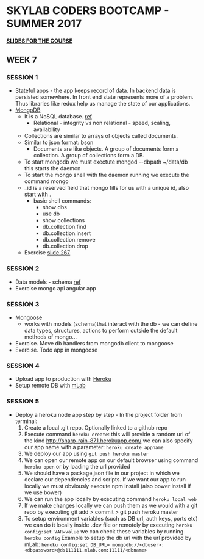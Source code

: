 # SKYLAB CODERS BOOTCAMP - SUMMER 2017

#### [SLIDES FOR THE COURSE](https://skylabcoders.github.io/bootcamp-julio2017/)

## WEEK 7

### SESSION 1
* Stateful apps - the app keeps record of data. In backend data is persisted somewhere. In front end state represents more of a problem. Thus libraries like redux help us manage the state of our applications.
* [MongoDB](https://skylabcoders.github.io/bootcamp-julio2017/?full#mongo)
    - It is a NoSQL database. [ref](https://skylabcoders.github.io/bootcamp-julio2017/?full#247) 
        + Relational - integrity vs non relational - speed, scaling, availability
    - Collections are similar to arrays of objects called documents.
    - Similar to json format: bson
        + Documents are like objects. A group of documents form a collection. A group of collections form a DB.
    - To start mongodb we must exectute mongod --dbpath ~/data/db this starts the daemon
    - To start the mongo shell with the daemon running we execute the command mongo
    - _id is a reserved field that mongo fills for us with a unique id, also start with . 
        + basic shell commands: 
            - show dbs
            - use db
            - show collections
            - db.collection.find
            - db.collection.insert
            - db.collection.remove
            - db.collection.drop
    - Exercise [slide 267](https://github.com/juanmaguitar/node-exercises/tree/master/03-mongo-exercises)

### SESSION 2
* Data models - schema [ref](https://skylabcoders.github.io/bootcamp-julio2017/?full#268)
* Exercise mongo api angular app

### SESSION 3
* [Mongoose](https://skylabcoders.github.io/bootcamp-julio2017/?full#273)
    - works with models (schema)that interact with the db - we can define data types, structures, actions to perform outside the default methods of mongo... 
* Exercise. Move db handlers from mongodb client to mongoose
* Exercise. Todo app in mongoose

### SESSION 4
* Upload app to production with  [Heroku](https://devcenter.heroku.com/articles/getting-started-with-nodejs#introduction)
* Setup remote DB  with [mLab](https://mlab.com)

### SESSION 5
* Deploy a heroku node app step by step -  In the  project folder from terminal:
    1. Create a local .git repo. Optionally linked to a github repo
    2. Execute command `heroku create`: this will provide a random url of the kind http://sharp-rain-871.herokuapp.com/ we can also specify our app name with a parameter: `heroku create appname`
    3. We deploy our app using `git push heroku master`
    4. We can open our remote app on our default browser using command `heroku open` or by loading the url provided
    5. We should have a package.json file in our project in which we declare our dependencies and scripts. If we want our app to run locally we must obviously execute npm install (also bower install if we use bower)
    6. We can run the app locally by executing command `heroku local web`
    7. If we make changes locally we can push them as we would with a git repo by executing git add > commit > git push heroku master
    8. To setup environment variables (such as DB url, auth keys, ports etc) we can do it locally inside .dev file or remotely by executing `heroku config:set VAR=value` we can check these variables by running `heroku config` Example to setup the db url with the url provided by mLab: `heroku config:set DB_URL= mongodb://<dbuser>:<dbpassword>@ds111111.mlab.com:11111/<dbname>`



